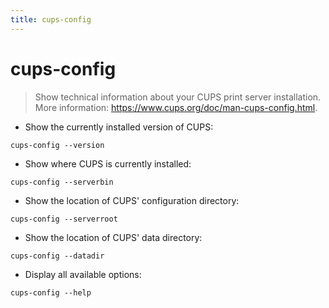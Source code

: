 ```yaml
---
title: cups-config
---
```

# cups-config

> Show technical information about your CUPS print server installation.
> More information: <https://www.cups.org/doc/man-cups-config.html>.

- Show the currently installed version of CUPS:

`cups-config --version`

- Show where CUPS is currently installed:

`cups-config --serverbin`

- Show the location of CUPS' configuration directory:

`cups-config --serverroot`

- Show the location of CUPS' data directory:

`cups-config --datadir`

- Display all available options:

`cups-config --help`

